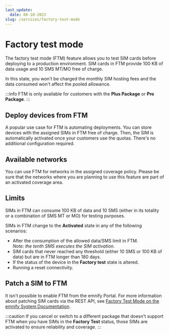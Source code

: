 ```yaml
---
last_update: 
  date: 06-10-2023
slug: /services/factory-test-mode
---
```


# Factory test mode

The factory test mode (FTM) feature allows you to test SIM cards before deploying to a production environment.
SIM cards in FTM provide 100 KB of data usage and 10 SMS MT/MO free of charge.

In this state, you won't be charged the monthly SIM hosting fees and the data consumed won't affect the pooled allowance.

:::info
FTM is only available for customers with the **Plus Package** or **Pro Package**.
:::

## Deploy devices from FTM

A popular use case for FTM is automating deployments.
You can store devices with the assigned SIMs in FTM free of charge.
Then, the SIM is automatically activated once your customers use the quotas. There's no additional configuration required.

## Available networks

You can use FTM for networks in the assigned coverage policy.
Please be sure that the networks where you are planning to use this feature are part of an activated coverage area.

## Limits

SIMs in FTM can consume 100 KB of data and 10 SMS (either in its totality or a combination of SMS MT or MO) for testing purposes.

SIMs in FTM change to the **Activated** state in any of the following scenarios:

- After the consumption of the allowed data/SMS limit in FTM.  
_Note: the tenth SMS executes the SIM activation._
- SIM cards that never reached any threshold (either 10 SMS or 100 KB of data) but are in FTM longer than 180 days.
- If the status of the device in the **Factory test** state is altered.
- Running a reset connectivity.

## Patch a SIM to FTM

It isn't possible to enable FTM from the emnify Portal.
For more information about patching SIM cards via the REST API, see [Factory Test Mode on the emnify System Documentation](https://cdn.emnify.net/api/doc/factory-test-mode.html).

:::caution
If you cancel or switch to a different package that doesn't support FTM when you have SIMs in the **Factory Test** status, those SIMs are activated to ensure reliability and coverage.
:::
